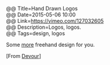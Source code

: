 @@ Title=Hand Drawn Logos  
@@ Date=2015-05-06 10:00  
@@ Link=https://vimeo.com/127032605  
@@ Description=Logos, logos.  
@@ Tags=design, logos  

Some [more][theoveranalyzed] freehand design for you.

[From [Devour][devour]]

[devour]: http://devour.com/video/hand-drawn-logos/
[theoveranalyzed]: http://www.theoveranalyzed.net/2015/4/2/freehand-famous-logos